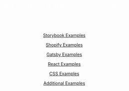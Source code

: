 <template>
  <div id="Steveify">
    <img src="assets/jamstack.png" alt="Steveify" />
  </div>
</template>

<div class="homepage--block">
  <pre>Code examples will live here in articles below</pre>
</div>

[Storybook Examples](Article1.md)

[Shopify Examples](Article2.md)

[Gatsby Examples](Article3.md)

[React Examples](Article3.md)

[CSS Examples](Article5.md)

[Additional Examples](blog.md)

<style>
body{
  text-align:center;
}
.homepage--block{
  background-color:transparent;
  padding:50px;
}
pre{
  color:#fff;
}
</style>
